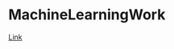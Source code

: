 # MachineLearningWork

[Link](https://drive.google.com/file/d/10AcaQqWHmf27qfWi403yrqfGqoVoHJ1-/view?usp=sharing)
